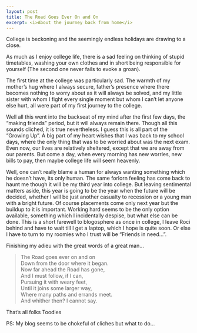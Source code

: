 ```yaml
---
layout: post
title: The Road Goes Ever On and On
excerpt: <i>About the journey back from home</i>
---
```


College is beckoning and the seemingly endless holidays are drawing to a close. 

As much as I enjoy college life, there is a sad feeling on thinking of stupid timetables, washing your own clothes and in short being
responsible for yourself (The second one never fails to evoke a groan). 

The first time at the college was particularly sad. The warmth of my mother’s hug where I always secure, father’s presence where there 
becomes nothing to worry about as it will always be solved, and my little sister with whom I fight every single moment but whom I can’t let
anyone else hurt, all were part of my first journey to the college.

Well all this went into the backseat of my mind after the first few days, the “making friends” period, but it will always remain there. 
Though all this sounds cliched, it is true nevertheless. I guess this is all part of the “Growing Up”. A big part of my heart wishes that 
I was back to my school days, where the only thing that was to be worried about was the next exam. Even now, our lives are relatively
sheltered, except that we are away from our parents. But come a day, when every morning has new worries, new bills to pay, then maybe 
college life will seem heavenly. 

Well, one can’t really blame a human for always wanting something which he doesn’t have, its only human. The same forlorn feeling has come
back to haunt me though it will be my third year into college. But leaving sentimental matters aside, this year is going to be the year
when the future will be decided, whether I will be just another casualty to recession or a young man with a bright future. Of course
placements come only next year but the buildup to it is important. Working hard seems to be the only option available, something which I 
incidentally despise, but what else can be done. This is a short farewell to blogosphere as once in college, I leave Roci behind and have 
to wait till I get a laptop, which I hope is quite soon. Or else I have to turn to my roomies who I trust will be “Friends in need…”.

Finishing my adieu with the great words of a great man…

> The Road goes ever on and on  
> Down from the door where it began.  
> Now far ahead the Road has gone,  
> And I must follow, if I can,  
> Pursuing it with weary feet,  
> Until it joins some larger way,  
> Where many paths and errands meet.  
> And whither then? I cannot say.  

That’s all folks
Toodles

PS: My blog seems to be chokeful of cliches but what to do…
